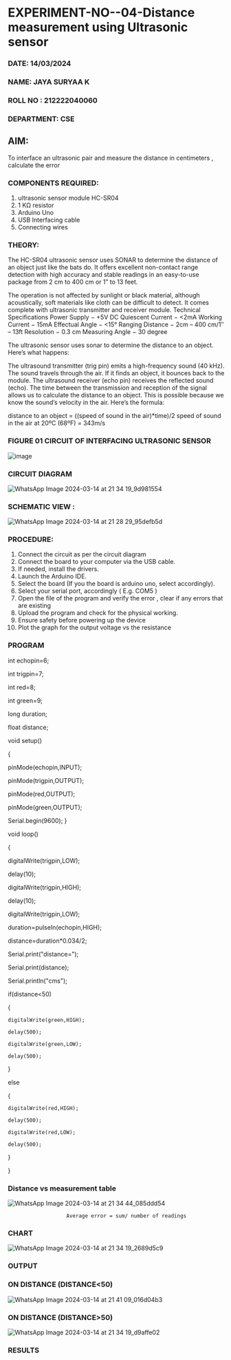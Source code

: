 # EXPERIMENT-NO--04-Distance measurement using Ultrasonic sensor
###  DATE: 14/03/2024
###  NAME: JAYA SURYAA K
###  ROLL NO : 212222040060
###  DEPARTMENT: CSE
## AIM: 
To interface an ultrasonic pair and measure the distance in centimeters , calculate the error
 
### COMPONENTS REQUIRED:
1.	ultrasonic sensor module HC-SR04
2.	1 KΩ resistor 
3.	Arduino Uno 
4.	USB Interfacing cable 
5.	Connecting wires 


### THEORY: 
The HC-SR04 ultrasonic sensor uses SONAR to determine the distance of an object just like the bats do. It offers excellent non-contact range detection with high accuracy and stable readings in an easy-to-use package from 2 cm to 400 cm or 1” to 13 feet.

The operation is not affected by sunlight or black material, although acoustically, soft materials like cloth can be difficult to detect. It comes complete with ultrasonic transmitter and receiver module.
Technical Specifications
Power Supply − +5V DC
Quiescent Current − <2mA
Working Current − 15mA
Effectual Angle − <15°
Ranging Distance − 2cm – 400 cm/1″ – 13ft
Resolution − 0.3 cm
Measuring Angle − 30 degree

The ultrasonic sensor uses sonar to determine the distance to an object. Here’s what happens:

The ultrasound transmitter (trig pin) emits a high-frequency sound (40 kHz).
The sound travels through the air. If it finds an object, it bounces back to the module.
The ultrasound receiver (echo pin) receives the reflected sound (echo).
The time between the transmission and reception of the signal allows us to calculate the distance to an object. This is possible because we know the sound’s velocity in the air. Here’s the formula:

distance to an object = ((speed of sound in the air)*time)/2
speed of sound in the air at 20ºC (68ºF) = 343m/s

### FIGURE 01 CIRCUIT OF INTERFACING ULTRASONIC SENSOR 
![image](https://user-images.githubusercontent.com/36288975/166430594-5adb4ca9-5a42-4781-a7e6-7236b3766a85.png)
### CIRCUIT DIAGRAM
![WhatsApp Image 2024-03-14 at 21 34 19_9d981554](https://github.com/KjayasuryaaGkarunagaran/Experiment--04-Interfacing-digital-output-with-arduino-ultrasonic-sensor/assets/119476217/e8c617fe-abc7-42dc-b834-ecfa91628032)
### SCHEMATIC VIEW :
![WhatsApp Image 2024-03-14 at 21 28 29_95defb5d](https://github.com/KjayasuryaaGkarunagaran/Experiment--04-Interfacing-digital-output-with-arduino-ultrasonic-sensor/assets/119476217/731d3ad0-399c-4463-9d3a-cbf100e292dd)

### PROCEDURE:
1.	Connect the circuit as per the circuit diagram 
2.	Connect the board to your computer via the USB cable.
3.	If needed, install the drivers.
4.	Launch the Arduino IDE.
5.	Select the board (If you the board is arduino uno, select accordingly).
6.	Select your serial port, accordingly ( E.g. COM5 )
7.	Open the file of the program  and verify the error , clear if any errors that are existing 
8.	Upload the program and check for the physical working. 
9.	Ensure safety before powering up the device 
10.	Plot the graph for the output voltage vs the resistance 


### PROGRAM 

int echopin=6;

int trigpin=7;

int red=8;

int green=9;

long duration;

float distance;

void setup()


{

  pinMode(echopin,INPUT);
  
  pinMode(trigpin,OUTPUT);
  
  pinMode(red,OUTPUT);
  
  pinMode(green,OUTPUT);
  
  Serial.begin(9600);
}


void loop()

{

  
  digitalWrite(trigpin,LOW);
  
  delay(10);
  
  digitalWrite(trigpin,HIGH);
  
  delay(10);
  
  digitalWrite(trigpin,LOW);
  
  duration=pulseIn(echopin,HIGH);
  
  distance=duration*0.034/2;
  
  Serial.print("distance=");
  
  Serial.print(distance);
  
  Serial.println("cms");
  
  if(distance<50)
  
  {
  
    digitalWrite(green,HIGH);
    
    delay(500);
    
    digitalWrite(green,LOW);
    
    delay(500);
  }
  
  
  else
  
  { 
  
    digitalWrite(red,HIGH);
    
    delay(500);
    
    digitalWrite(red,LOW);
    
    delay(500);
  }
  
}


### Distance vs measurement table 
![WhatsApp Image 2024-03-14 at 21 34 44_085ddd54](https://github.com/KjayasuryaaGkarunagaran/Experiment--04-Interfacing-digital-output-with-arduino-ultrasonic-sensor/assets/119476217/3ec4cd4f-b780-4668-b5ad-4043e98b8242)

                       Average error = sum/ number of readings 
 ### CHART
 ![WhatsApp Image 2024-03-14 at 21 34 19_2689d5c9](https://github.com/KjayasuryaaGkarunagaran/Experiment--04-Interfacing-digital-output-with-arduino-ultrasonic-sensor/assets/119476217/63ab0c2f-9acb-437c-b4b8-df87d7a2f42f)
### OUTPUT 
### ON DISTANCE (DISTANCE<50)
![WhatsApp Image 2024-03-14 at 21 41 09_016d04b3](https://github.com/KjayasuryaaGkarunagaran/Experiment--04-Interfacing-digital-output-with-arduino-ultrasonic-sensor/assets/119476217/aaa990ab-cf69-47d6-ad96-fcbffd738593)

### ON DISTANCE (DISTANCE>50)
![WhatsApp Image 2024-03-14 at 21 34 19_d9affe02](https://github.com/KjayasuryaaGkarunagaran/Experiment--04-Interfacing-digital-output-with-arduino-ultrasonic-sensor/assets/119476217/2cbc6693-da99-4ecb-a1b0-ca3e93f90a35)

### RESULTS



 
